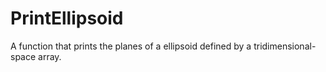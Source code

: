 # PrintEllipsoid
A function that prints the planes of a ellipsoid defined by a tridimensional-space array.

